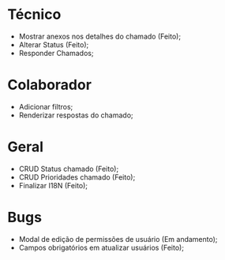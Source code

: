 # Técnico

-   Mostrar anexos nos detalhes do chamado (Feito);
-   Alterar Status (Feito);
-   Responder Chamados;

# Colaborador

-   Adicionar filtros;
-   Renderizar respostas do chamado;

# Geral

-   CRUD Status chamado (Feito);
-   CRUD Prioridades chamado (Feito);
-   Finalizar I18N (Feito);

# Bugs

-   Modal de edição de permissões de usuário (Em andamento);
-   Campos obrigatórios em atualizar usuários (Feito);
